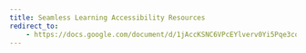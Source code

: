 ```yaml
---
title: Seamless Learning Accessibility Resources
redirect_to:
    - https://docs.google.com/document/d/1jAccKSNC6VPcEYlverv0Yi5Pqe3coxS1lVOuj7gkel8/preview
---
```

